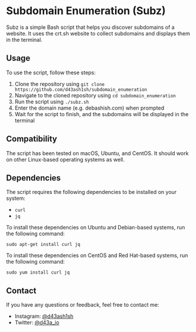 # Subdomain Enumeration (Subz)

Subz is a simple Bash script that helps you discover subdomains of a website. It uses the crt.sh website to collect subdomains and displays them in the terminal.

## Usage

To use the script, follow these steps:

1. Clone the repository using `git clone https://github.com/d43ash1sh/subdomain_enumeration`
2. Navigate to the cloned repository using `cd subdomain_enumeration`
3. Run the script using `./subz.sh`
4. Enter the domain name (e.g. debashish.com) when prompted
5. Wait for the script to finish, and the subdomains will be displayed in the terminal

## Compatibility

The script has been tested on macOS, Ubuntu, and CentOS. It should work on other Linux-based operating systems as well.

## Dependencies

The script requires the following dependencies to be installed on your system:

- `curl`
- `jq`

To install these dependencies on Ubuntu and Debian-based systems, run the following command:

`sudo apt-get install curl jq`

To install these dependencies on CentOS and Red Hat-based systems, run the following command:

`sudo yum install curl jq`


## Contact

If you have any questions or feedback, feel free to contact me:

- Instagram: [@d43ash1sh](https://www.instagram.com/d43ash1sh/)
- Twitter: [@d43a_io](https://twitter.com/d43a_io)
